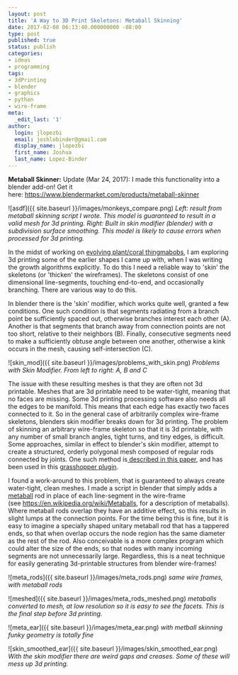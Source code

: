 ```yaml
---
layout: post
title: 'A Way to 3D Print Skeletons: Metaball Skinning'
date: 2017-02-08 06:13:40.000000000 -08:00
type: post
published: true
status: publish
categories:
- ideas
- programming
tags:
- 3dPrinting
- blender
- graphics
- python
- wire-frame
meta:
  _edit_last: '1'
author:
  login: jlopezbi
  email: joshlobinder@gmail.com
  display_name: jlopezbi
  first_name: Joshua
  last_name: Lopez-Binder
---
```

<p><strong>Metaball Skinner:</strong> Update (Mar 24, 2017): I made this functionality into a blender add-on! Get it here: <a href="https://www.blendermarket.com/products/metaball-skinner" target="_blank">https://www.blendermarket.com/products/metaball-skinner</a></p>

![asdf]({{ site.baseurl }}/images/monkeys_compare.png)
*Left: result from metaball skinning script I wrote. This model is guaranteed to result in a valid mesh for 3d printing. Right: Built in skin modifier (blender) with a subdivision surface smoothing. This model is likely to cause errors when processed for 3d printing.*


<p>In the midst of working on <a href="https://github.com/jlopezbi/PlantGrower">evolving plant/coral thingmabobs</a>, I am exploring 3d printing some of the earlier shapes I came up with, when I was writing the growth algorithms explicitly. To do this I need a reliable way to 'skin' the skeletons (or 'thicken' the wireframes). The skeletons consist of one dimensional line-segments, touching end-to-end, and occasionally branching. There are various way to do this.</p>
<p>In blender there is the 'skin' modifier, which works quite well, granted a few conditions. One such condition is that segments radiating from a branch point be sufficiently spaced out, otherwise branches interest each other (A). Another is that segments that branch away from connection points are not too short, relative to their neighbors (B). Finally, consecutive segments need to make a sufficiently obtuse angle between one another, otherwise a kink occurs in the mesh, causing self-intersection (C).
</p>

![skin_mod]({{ site.baseurl }}/images/problems_with_skin.png)
*Problems with Skin Modifier. From left to right: A, B and C*

<p>The issue with these resulting meshes is that they are often not 3d printable. Meshes that are 3d printable need to be water-tight, meaning that no faces are missing. Some 3d printing processing software also needs all the edges to be manifold. This means that each edge has exactly two faces connected to it. So in the general case of arbitrarily complex wire-frame skeletons, blenders skin modifier breaks down for 3d printing. The problem of skinning an arbitrary wire-frame skeleton so that it is 3d printable, with any number of small branch angles, tight turns, and tiny edges, is difficult. Some approaches, similar in effect to blender's skin modifier, attempt to create a structured, orderly polygonal mesh composed of regular rods connected by joints. One such method is<a href="http://www.viz.tamu.edu/faculty/ergun/research/topology/papers/bridges05.pdf"> described in this paper</a>, and has been used in this <a href="http://www.grasshopper3d.com/profiles/blogs/introducing-exoskeleton-a-wireframe-thickening-tool">grasshopper plugin</a>.</p>
<p>I found a work-around to this problem, that is guaranteed to always create water-tight, clean meshes. I made a script in blender that simply adds a <a href="https://docs.blender.org/manual/en/dev/modeling/metas/index.html">metaball</a> rod in place of each line-segment in the wire-frame (see <a href="https://en.wikipedia.org/wiki/Metaballs">https://en.wikipedia.org/wiki/Metaballs</a>, for a description of metaballs). Where metaball rods overlap they have an additive effect, so this results in slight lumps at the connection points. For the time being this is fine, but it is easy to imagine a specially shaped unitary metaball rod that has a tappered ends, so that when overlap occurs the node region has the same diameter as the rest of the rod. Also conceivable is a more complex program which could alter the size of the ends, so that nodes with many incoming segments are not unnecessarily large. Regardless, this is a neat technique for easily generating 3d-printable structures from blender wire-frames!</p>

![meta_rods]({{ site.baseurl }}/images/meta_rods.png)
*same wire frames, with metaball rods*

![meshed]({{ site.baseurl }}/images/meta_rods_meshed.png)
*metaballs converted to mesh, at low resolution so it is easy to see the facets. This is the final step before 3d printing.*

![meta_ear]({{ site.baseurl }}/images/meta_ear.png)
*with metball skinning funky geometry is totally fine*

![skin_smoothed_ear]({{ site.baseurl }}/images/skin_smoothed_ear.png)
*With the skin modifier there are weird gaps and creases. Some of these will mess up 3d printing.*

